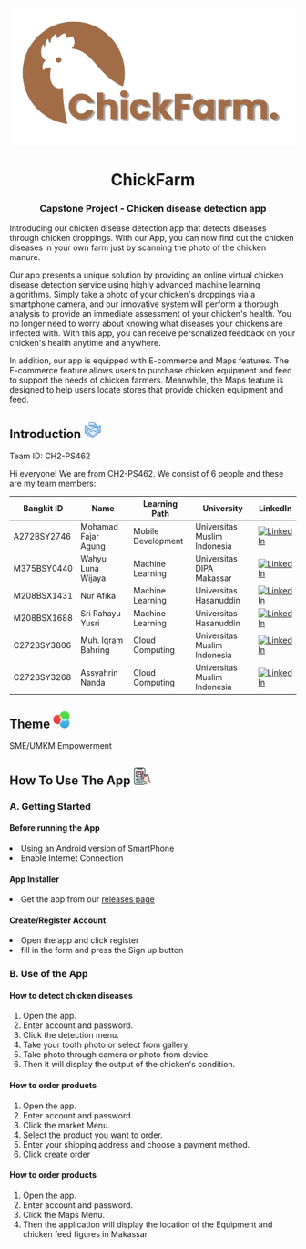 <div>
	<div align="center">
	<img src="https://github.com/ChickenFarming/Cloud-Computing/blob/main/Logo-Coklat.png?raw=true" width="500" />
	</div>
	<h1 align="center">ChickFarm</h1>
  <h3 align="center">Capstone Project - Chicken disease detection app</h3>
	<p align="left">
Introducing our chicken disease detection app that detects diseases through chicken droppings. With our App, you can now find out the chicken diseases in your own farm just by scanning the photo of the chicken manure.

Our app presents a unique solution by providing an online virtual chicken disease detection service using highly advanced machine learning algorithms. Simply take a photo of your chicken's droppings via a smartphone camera, and our innovative system will perform a thorough analysis to provide an immediate assessment of your chicken's health. You no longer need to worry about knowing what diseases your chickens are infected with. With this app, you can receive personalized feedback on your chicken's health anytime and anywhere.

In addition, our app is equipped with E-commerce and Maps features. The E-commerce feature allows users to purchase chicken equipment and feed to support the needs of chicken farmers. Meanwhile, the Maps feature is designed to help users locate stores that provide chicken equipment and feed.
  </p>
</div>

<h2>Introduction 
  <img src="https://github.com/ChickenFarming/Cloud-Computing/blob/main/image-Readme-Organization/Introduction-icons.png?raw=true" height="30"/>
</h2>
Team ID: CH2-PS462

Hi everyone! We are from CH2-PS462. We consist of 6 people and these are my team members:

Bangkit ID|Name|Learning Path|University|LinkedIn
|--|--|--|--|--
|A272BSY2746|Mohamad Fajar Agung|Mobile Development|Universitas Muslim Indonesia|[![LinkedIn](https://img.shields.io/badge/linkedin-%230077B5.svg?style=for-the-badge&logo=linkedin&logoColor=white)](https://www.linkedin.com/in/mohamadfajaragung/)|
|M375BSY0440|Wahyu Luna Wijaya|Machine Learning|Universitas DIPA Makassar|[![LinkedIn](https://img.shields.io/badge/linkedin-%230077B5.svg?style=for-the-badge&logo=linkedin&logoColor=white)](https://www.linkedin.com/in/wahyu-luna-wijaya/)|
|M208BSX1431|Nur Afika|Machine Learning|Universitas Hasanuddin|[![LinkedIn](https://img.shields.io/badge/linkedin-%230077B5.svg?style=for-the-badge&logo=linkedin&logoColor=white)](https://www.linkedin.com/in/nur-afika)|
|M208BSX1688|Sri Rahayu Yusri|Machine Learning|Universitas Hasanuddin|[![LinkedIn](https://img.shields.io/badge/linkedin-%230077B5.svg?style=for-the-badge&logo=linkedin&logoColor=white)](https://www.linkedin.com/in/srirahayuyusri)|
|C272BSY3806|Muh. Iqram Bahring|Cloud Computing|Universitas Muslim Indonesia|[![LinkedIn](https://img.shields.io/badge/linkedin-%230077B5.svg?style=for-the-badge&logo=linkedin&logoColor=white)](https://www.linkedin.com/in/mhiqrambhrng/)|
|C272BSY3268|Assyahrin Nanda|Cloud Computing|Universitas Muslim Indonesia|[![LinkedIn](https://img.shields.io/badge/linkedin-%230077B5.svg?style=for-the-badge&logo=linkedin&logoColor=white)](http://www.linkedin.com/in/AssyahrinNanda)|

<h2>Theme 
  <img src="https://github.com/ChickenFarming/Cloud-Computing/blob/main/image-Readme-Organization/Them-icons.png?raw=true" height="30px"/>
</h2>
SME/UMKM Empowerment

<h2>How To Use The App 
  <img src="https://github.com/ChickenFarming/Cloud-Computing/blob/main/image-Readme-Organization/tutorial-icons.png?raw=true" height="30px"/>
</h2>

<h3> A. Getting Started </h1>

#### Before running the App
<li>Using an Android version of SmartPhone</li>
<li>Enable Internet Connection</li>

#### App Installer
<li>Get the app from our <a href="https://github.com/ChickenFarming/MD-ChickFarmApp/releases/tag/ChickFarmApp1.1.0">releases page</a></li>

#### Create/Register Account
<li>Open the app and click register</li>
<li>fill in the form and press the Sign up button</li>

### B. Use of the App
#### How to detect chicken diseases
1. Open the app.
2. Enter account and password.
3. Click the detection menu.
4. Take your tooth photo or select from gallery.
5. Take photo through camera or photo from device.
6. Then it will display the output of the chicken's condition.

#### How to order products
1. Open the app.
2. Enter account and password.
3. Click the market Menu.
4. Select the product you want to order.
5. Enter your shipping address and choose a payment method.
6. Click create order

#### How to order products
1. Open the app.
2. Enter account and password.
3. Click the Maps Menu.
4. Then the application will display the location of the Equipment and chicken feed figures in Makassar
